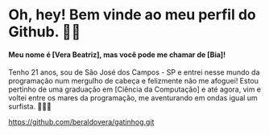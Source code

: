 # Oh, hey! Bem vinde ao meu perfil do Github. ✌🏻

#### Meu nome é [Vera Beatriz], mas você pode me chamar de [Bia]! 
Tenho 21 anos, sou de São José dos Campos - SP e entrei nesse mundo da programação num mergulho de cabeça e felizmente não me afoguei! Estou pertinho de uma graduação em [Ciência da Computação] e até agora, vim e voltei entre os mares da programação, me aventurando em ondas igual um surfista. 🏄🏻‍♀️ 

<https://github.com/beraldovera/gatinhog.git>




